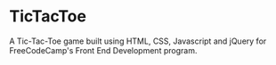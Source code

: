 # TicTacToe
A Tic-Tac-Toe game built using HTML, CSS, Javascript and jQuery for FreeCodeCamp's Front End Development program.

